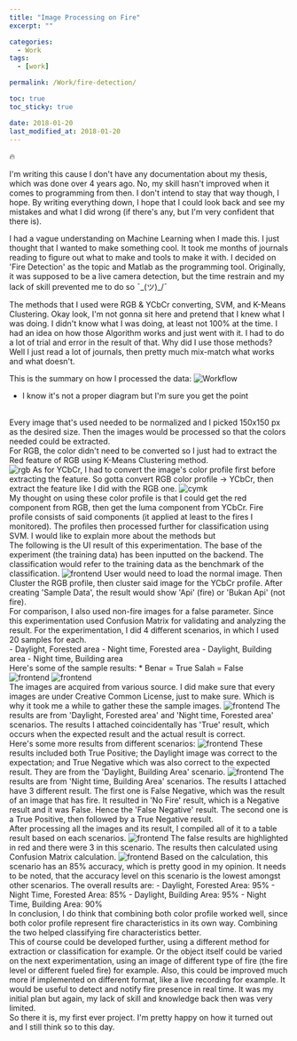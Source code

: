 ```yaml
---
title: "Image Processing on Fire"
excerpt: ""

categories:
  - Work
tags:
  - [work]

permalink: /Work/fire-detection/

toc: true
toc_sticky: true

date: 2018-01-20
last_modified_at: 2018-01-20
---
```


🔥

I'm writing this cause I don't have any documentation about my thesis, which was done over 4 years ago. No, my skill hasn't improved when it comes to programming from then. I don't intend to stay that way though, I hope. By writing everything down, I hope that I could look back and see my mistakes and what I did wrong (if there's any, but I'm very confident that there is).<br>

I had a vague understanding on Machine Learning when I made this. I just thought that I wanted to make something cool. It took me months of journals reading to figure out what to make and tools to make it with. I decided on 'Fire Detection' as the topic and Matlab as the programming tool. Originally, it was supposed to be a live camera detection, but the time restrain and my lack of skill prevented me to do so ¯\_(ツ)_/¯ <br>

The methods that I used were RGB & YCbCr converting, SVM, and K-Means Clustering. Okay look, I'm not gonna sit here and pretend that I knew what I was doing. I didn't know what I was doing, at least not 100% at the time. I had an idea on how those Algorithm works and just went with it. I had to do a lot of trial and error in the result of that. Why did I use those methods? Well I just read a lot of journals, then pretty much mix-match what works and what doesn't. <br>

This is the summary on how I processed the data:
<img src="/assets/images/posts_img/fire/image-2.png" alt="Workflow">
* I know it's not a proper diagram but I'm sure you get the point
<br>
Every image that's used needed to be normalized and I picked 150x150 px as the desired size. Then the images would be processed so that the colors needed could be extracted.
<br>
For RGB, the color didn't need to be converted so I just had to extract the Red feature of RGB using K-Means Clustering method. 
<br>
<img src="../assets/images/posts_img/fire/image-3.png" alt="rgb">
As for YCbCr, I had to convert the image's color profile first before extracting the feature. So gotta convert RGB color profile -> YCbCr, then extract the feature like I did with the RGB one.
<img src="../assets/images/posts_img/fire/image-4.png" alt="cymk">
<br>
My thought on using these color profile is that I could get the red component from RGB, then get the luma component from YCbCr. Fire profile consists of said components (it applied at least to the fires I monitored). The profiles then processed further for classification using SVM. I would like to explain more about the methods but 
<br>
The following is the UI result of this experimentation. The base of the experiment (the training data) has been inputted on the backend. The classification would refer to the training data as the benchmark of the classification.
<img src="../assets/images/posts_img/fire/image-5.png" alt="frontend">
User would need to load the normal image. Then Cluster the RGB profile, then cluster said image for the YCbCr profile. After creating 'Sample Data', the result would show 'Api' (fire) or 'Bukan Api' (not fire). 
<br>
For comparison, I also used non-fire images for a false parameter. Since this experimentation used Confusion Matrix for validating and analyzing the result. For the experimentation, I did 4 different scenarios, in which I used 20 samples for each.<br>
- Daylight, Forested area
- Night time, Forested area
- Daylight, Building area
- Night time, Building area
<br>
Here's some of the sample results:
* Benar = True
  Salah = False
<br>
<img src="../assets/images/posts_img/fire/image-6.png" alt="frontend">  
<img src="../assets/images/posts_img/fire/image-7.png" alt="frontend">  
<br>
The images are acquired from various source. I did make sure that every images are under Creative Common License, just to make sure. Which is why it took me a while to gather these the sample images. 
<img src="../assets/images/posts_img/fire/image-8.png" alt="frontend">  
The results are from 'Daylight, Forested area' and 'Night time, Forested area' scenarios. The results I attached coincidentally has 'True' result, which occurs when the expected result and the actual result is correct. 
<br>
Here's some more results from different scenarios:
<img src="../assets/images/posts_img/fire/image-9.png" alt="frontend"> 
These results included both True Positive; the Daylight  image was correct to the expectation; and True Negative which was also correct to the expected result. They are from the 'Daylight, Building Area' scenario.
<img src="../assets/images/posts_img/fire/image-10.png" alt="frontend"> 
The results are from 'Night time, Building Area' scenarios. The results I attached have 3 different result. The first one is False Negative, which was the result of an image that has fire. It resulted in 'No Fire' result, which is a Negative result and it was False. Hence the 'False Negative' result. The second one is a True Positive, then followed by a True Negative result. 
<br>
After processing all the images and its result, I compiled all of it to a table result based on each scenarios.
<img src="../assets/images/posts_img/fire/image-11.png" alt="frontend"> 
The false results are highlighted in red and there were 3 in this scenario. The results then calculated using Confusion Matrix calculation.
<img src="../assets/images/posts_img/fire/image-12.png" alt="frontend"> 
Based on the calculation, this scenario has an 85% accuracy, which is pretty good in my opinion. It needs to be noted, that the accuracy level on this scenario is the lowest amongst other scenarios. The overall results are:
- Daylight, Forested Area: 95%
- Night Time, Forested Area: 85%
- Daylight, Building Area: 95%
- Night Time, Building Area: 90%
<br>
In conclusion, I do think that combining both color profile worked well, since both color profile represent fire characteristics in its own way. Combining the two helped classifying fire characteristics better. 
<br>
This of course could be developed further, using a different method for extraction or classification for example. Or the object itself could be varied on the next experimentation, using an image of different type of fire (the fire level or different fueled fire) for example. Also, this could be improved much more if implemented on different format, like a live recording for example. It would be useful to detect and notify fire presence in real time. It was my initial plan but again, my lack of skill and knowledge back then was very limited.  
<br>
So there it is, my first ever project. I'm pretty happy on how it turned out and I still think so to this day. 